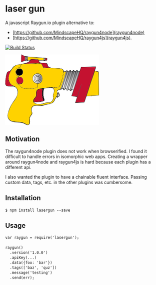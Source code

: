 laser gun
==========

A javascript Raygun.io plugin alternative to:
- [https://github.com/MindscapeHQ/raygun4node](raygun4node)
- [https://github.com/MindscapeHQ/raygun4js](raygun4js).

[![Build Status](https://travis-ci.org/psirenny/derby-lang.png?branch=master)](https://travis-ci.org/psirenny/derby-lang)

![lasergun](/index.png?raw=true)

Motivation
----------

The raygun4node plugin does not work when browserified.
I found it difficult to handle errors in isomorphic web apps.
Creating a wrapper around raygun4node and raygun4js is hard because each plugin has a different api.

I also wanted the plugin to have a chainable fluent interface.
Passing custom data, tags, etc. in the other plugins was cumbersome.

Installation
------------

    $ npm install lasergun --save

Usage
-----

    var raygun = require('lasergun');

    raygun()
      .version('1.0.0')
      .apiKey(...)
      .data({foo: 'bar'})
      .tags(['baz', 'quz'])
      .message('testing')
      .send(err);
